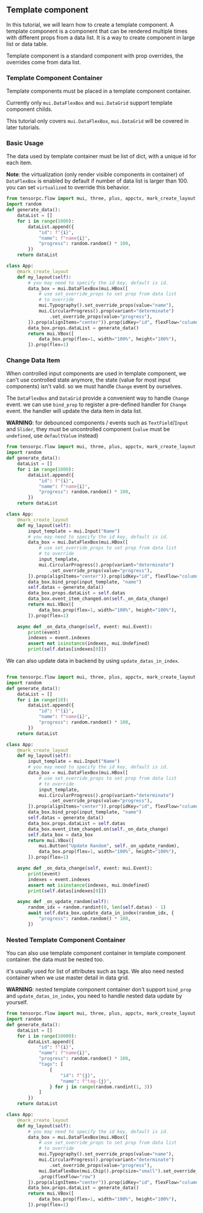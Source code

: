 ## Template component

In this tutorial, we will learn how to create a template component. A template component is a component that can be rendered multiple times with different props from a data list. It is a way to create component in large list or data table.

Template component is a standard component with prop overrides, the overrides come from data list.

### Template Component Container

Template components must be placed in a template component container.

Currently only ```mui.DataFlexBox``` and ```mui.DataGrid``` support template component childs.

This tutorial only covers ```mui.DataFlexBox```, ```mui.DataGrid``` will be covered in later tutorials.

### Basic Usage

The data used by template container must be list of dict, with a unique id for each item.

**Note**: the virtualization (only render visible components in container) of ```DataFlexBox``` is enabled by default if number of data list is larger than 100. you can set ```virtualized``` to override this behavior.

```Python
from tensorpc.flow import mui, three, plus, appctx, mark_create_layout
import random
def generate_data():
    dataList = []
    for i in range(1000):
        dataList.append({
            "id": f"{i}",
            "name": f"name{i}",
            "progress": random.random() * 100,
        })
    return dataList

class App:
    @mark_create_layout
    def my_layout(self):
        # you may need to specify the id key, default is id.
        data_box = mui.DataFlexBox(mui.HBox([
            # use set_override_props to set prop from data list
            # to override
            mui.Typography().set_override_props(value="name"),
            mui.CircularProgress().prop(variant="determinate")
                .set_override_props(value="progress"),
        ]).prop(alignItems="center")).prop(idKey="id", flexFlow="column") 
        data_box.props.dataList = generate_data()
        return mui.VBox([
            data_box.prop(flex=1, width="100%", height="100%"),
        ]).prop(flex=1)

```

### Change Data Item

When controlled input components are used in template component, we can't use controlled state anymore, the state (value for most input components) isn't valid. so we must handle ```Change``` event by ourselves.

The ```DataFlexBox``` and ```DataGrid``` provide a convenient way to handle ```Change``` event. we can use ```bind_prop``` to register a pre-defined handler for ```Change``` event. the handler will update the data item in data list.

**WARNING**: for debounced components / events such as ```TextField```/```Input``` and ```Slider```, they must be uncontrolled component (```value``` must be ```undefined```, use ```defaultValue``` instead)

```Python
from tensorpc.flow import mui, three, plus, appctx, mark_create_layout
import random
def generate_data():
    dataList = []
    for i in range(1000):
        dataList.append({
            "id": f"{i}",
            "name": f"name{i}",
            "progress": random.random() * 100,
        })
    return dataList

class App:
    @mark_create_layout
    def my_layout(self):
        input_template = mui.Input("Name")
        # you may need to specify the id key, default is id.
        data_box = mui.DataFlexBox(mui.HBox([
            # use set_override_props to set prop from data list
            # to override
            input_template,
            mui.CircularProgress().prop(variant="determinate")
                .set_override_props(value="progress"),
        ]).prop(alignItems="center")).prop(idKey="id", flexFlow="column") 
        data_box.bind_prop(input_template, "name")
        self.datas = generate_data()
        data_box.props.dataList = self.datas
        data_box.event_item_changed.on(self._on_data_change)
        return mui.VBox([
            data_box.prop(flex=1, width="100%", height="100%"),
        ]).prop(flex=1)

    async def _on_data_change(self, event: mui.Event):
        print(event)
        indexes = event.indexes
        assert not isinstance(indexes, mui.Undefined)
        print(self.datas[indexes[0]])

```

We can also update data in backend by using ```update_datas_in_index```.

```Python

from tensorpc.flow import mui, three, plus, appctx, mark_create_layout
import random
def generate_data():
    dataList = []
    for i in range(10):
        dataList.append({
            "id": f"{i}",
            "name": f"name{i}",
            "progress": random.random() * 100,
        })
    return dataList

class App:
    @mark_create_layout
    def my_layout(self):
        input_template = mui.Input("Name")
        # you may need to specify the id key, default is id.
        data_box = mui.DataFlexBox(mui.HBox([
            # use set_override_props to set prop from data list
            # to override
            input_template,
            mui.CircularProgress().prop(variant="determinate")
                .set_override_props(value="progress"),
        ]).prop(alignItems="center")).prop(idKey="id", flexFlow="column") 
        data_box.bind_prop(input_template, "name")
        self.datas = generate_data()
        data_box.props.dataList = self.datas
        data_box.event_item_changed.on(self._on_data_change)
        self.data_box = data_box
        return mui.VBox([
            mui.Button("Update Random", self._on_update_random),
            data_box.prop(flex=1, width="100%", height="100%"),
        ]).prop(flex=1)

    async def _on_data_change(self, event: mui.Event):
        print(event)
        indexes = event.indexes
        assert not isinstance(indexes, mui.Undefined)
        print(self.datas[indexes[0]])

    async def _on_update_random(self):
        random_idx = random.randint(0, len(self.datas) - 1)
        await self.data_box.update_data_in_index(random_idx, {
            "progress": random.random() * 100,
        })
```

### Nested Template Component Container

You can also use template component container in template component container. the data must be nested too.

it's usually used for list of attributes such as tags. We also need nested container when we use master detail in data grid.

**WARNING**: nested template component container don't support ```bind_prop``` and ```update_datas_in_index```, you need to handle nested data update by yourself.

```Python
from tensorpc.flow import mui, three, plus, appctx, mark_create_layout
import random
def generate_data():
    dataList = []
    for i in range(10000):
        dataList.append({
            "id": f"{i}",
            "name": f"name{i}",
            "progress": random.random() * 100,
            "tags": [
                {
                    "id": f"{j}",
                    "name": f"tag-{j}",
                } for j in range(random.randint(1, 3))
            ]
        })
    return dataList

class App:
    @mark_create_layout
    def my_layout(self):
        # you may need to specify the id key, default is id.
        data_box = mui.DataFlexBox(mui.HBox([
            # use set_override_props to set prop from data list
            # to override
            mui.Typography().set_override_props(value="name"),
            mui.CircularProgress().prop(variant="determinate")
                .set_override_props(value="progress"),
            mui.DataFlexBox(mui.Chip().prop(size="small").set_override_props(label="name")).set_override_props(dataList="tags")
            .prop(flexFlow="row")
        ]).prop(alignItems="center")).prop(idKey="id", flexFlow="column", virtualized=True) 
        data_box.props.dataList = generate_data()
        return mui.VBox([
            data_box.prop(flex=1, width="100%", height="100%"),
        ]).prop(flex=1)

```


